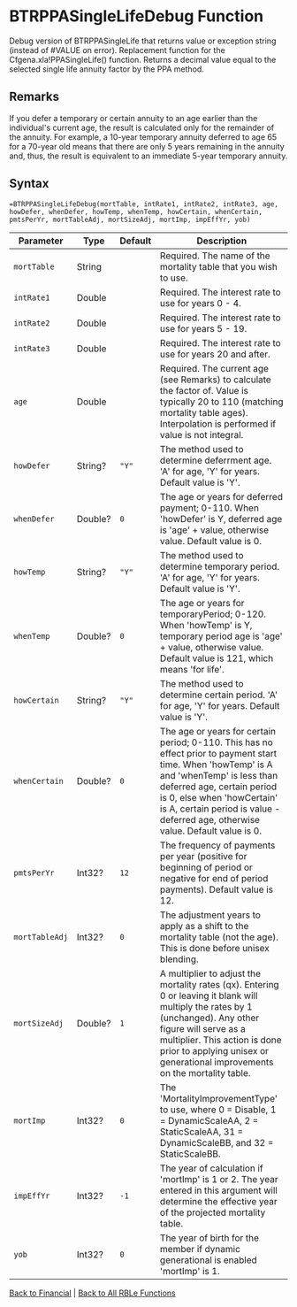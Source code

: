 # BTRPPASingleLifeDebug Function

Debug version of BTRPPASingleLife that returns value or exception string (instead of #VALUE on error).  Replacement function for the Cfgena.xla!PPASingleLife() function.  Returns a decimal value equal to the selected single life annuity factor by the PPA method.

## Remarks

If you defer a temporary or certain annuity to an age earlier than the individual's current age, the result is calculated only for the remainder of the annuity. For example, a 10-year temporary annuity deferred to age 65 for a 70-year old means that there are only 5 years remaining in the annuity and, thus, the result is equivalent to an immediate 5-year temporary annuity.
## Syntax

```excel
=BTRPPASingleLifeDebug(mortTable, intRate1, intRate2, intRate3, age, howDefer, whenDefer, howTemp, whenTemp, howCertain, whenCertain, pmtsPerYr, mortTableAdj, mortSizeAdj, mortImp, impEffYr, yob)
```

Parameter | Type | Default | Description
---|---|---|---
`mortTable` | String |  | Required.  The name of the mortality table that you wish to use.
`intRate1` | Double |  | Required.  The interest rate to use for years 0 - 4.
`intRate2` | Double |  | Required.  The interest rate to use for years 5 - 19.
`intRate3` | Double |  | Required.  The interest rate to use for years 20 and after.
`age` | Double |  | Required.  The current age (see Remarks) to calculate the factor of. Value is typically 20 to 110 (matching mortality table ages). Interpolation is performed if value is not integral.
`howDefer` | String? | `"Y"` | The method used to determine deferrment age.  'A' for age, 'Y' for years.  Default value is 'Y'.
`whenDefer` | Double? | `0` | The age or years for deferred payment; 0-110.  When 'howDefer' is Y, deferred age is 'age' + value, otherwise value.  Default value is 0.
`howTemp` | String? | `"Y"` | The method used to determine temporary period.  'A' for age, 'Y' for years.  Default value is 'Y'.
`whenTemp` | Double? | `0` | The age or years for temporaryPeriod; 0-120.  When 'howTemp' is Y, temporary period age is 'age' + value, otherwise value.  Default value is 121, which means 'for life'.
`howCertain` | String? | `"Y"` | The method used to determine certain period.  'A' for age, 'Y' for years.  Default value is 'Y'.
`whenCertain` | Double? | `0` | The age or years for certain period; 0-110.  This has no effect prior to payment start time.  When 'howTemp' is A and 'whenTemp' is less than deferred age, certain period is 0, else when 'howCertain' is A, certain period is value - deferred age, otherwise value.  Default value is 0.
`pmtsPerYr` | Int32? | `12` | The frequency of payments per year (positive for beginning of period or negative for end of period payments).  Default value is 12.
`mortTableAdj` | Int32? | `0` | The adjustment years to apply as a shift to the mortality table (not the age). This is done before unisex blending.
`mortSizeAdj` | Double? | `1` | A multiplier to adjust the mortality rates (qx). Entering 0 or leaving it blank will multiply the rates by 1 (unchanged). Any other figure will serve as a multiplier. This action is done prior to applying unisex or generational improvements on the mortality table.
`mortImp` | Int32? | `0` | The 'MortalityImprovementType' to use, where 0 = Disable, 1 = DynamicScaleAA, 2 = StaticScaleAA, 31 = DynamicScaleBB, and 32 = StaticScaleBB.
`impEffYr` | Int32? | `-1` | The year of calculation if 'mortImp' is 1 or 2. The year entered in this argument will determine the effective year of the projected mortality table.
`yob` | Int32? | `0` | The year of birth for the member if dynamic generational is enabled 'mortImp' is 1.

[Back to Financial](Readme.md) | [Back to All RBLe Functions](/RBLe/Readme.md#function-documentation)